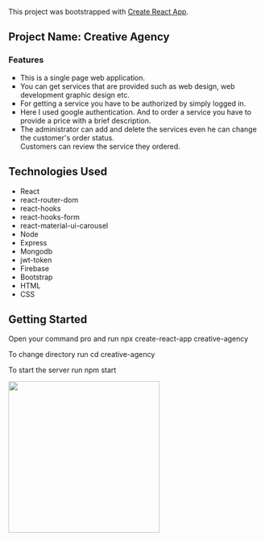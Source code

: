 This project was bootstrapped with [Create React App](https://github.com/facebook/create-react-app).
  <h2>Project Name: Creative Agency</h2>
    <h3>Features</h3>
    <ul style="list-style-type: square;">
        <li> This is a single page web application.</li>
        <li> You can get services that are provided such as web design, web
            development graphic design etc.
        </li>
        <li>
            For getting a service you have to be authorized by simply logged in.
        </li>
        <li>
            Here I used google authentication. And to
            order a service you have to provide a price with a brief description.
        </li>
        <li>
            The administrator can add and delete the services even he can change the customer's order status. <br />
            Customers can review the service they ordered.
        </li>
    </ul>
    <div>
        <h2>Technologies Used</h2>
        <ul>
            <li>React</li>
            <li>react-router-dom</li>
            <li>react-hooks</li>
            <li>react-hooks-form</li>
            <li>react-material-ui-carousel</li>
            <li>Node</li>
            <li>Express</li>
            <li>Mongodb</li>
            <li>jwt-token</li>
            <li>Firebase</li>
            <li>Bootstrap</li>
            <li>HTML</li>
            <li>CSS</li>
        </ul>
        <h2>
            Getting Started
        </h2>
       <p>Open your command pro and run npx create-react-app creative-agency</p>
        <p>To change directory run cd creative-agency</p>
        <p>To start the server run npm start</p>
        <a href="https://iili.io/3wIymu.png">
            <img src="https://iili.io/3wIymu.md.png" width="300px">
        </a>
    </div>





